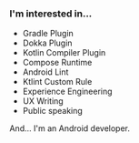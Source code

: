 ### I'm interested in...

- Gradle Plugin
- Dokka Plugin
- Kotlin Compiler Plugin
- Compose Runtime
- Android Lint
- Ktlint Custom Rule
- Experience Engineering
- UX Writing
- Public speaking

And... I'm an Android developer.
